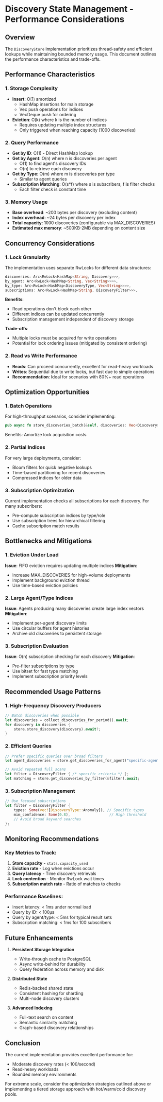 # Discovery State Management - Performance Considerations

## Overview

The `DiscoveryStore` implementation prioritizes thread-safety and efficient lookups while maintaining bounded memory usage. This document outlines the performance characteristics and trade-offs.

## Performance Characteristics

### 1. **Storage Complexity**
- **Insert**: O(1) amortized
  - HashMap insertions for main storage
  - Vec push operations for indices
  - VecDeque push for ordering
- **Eviction**: O(k) where k is the number of indices
  - Requires updating multiple index structures
  - Only triggered when reaching capacity (1000 discoveries)

### 2. **Query Performance**
- **Get by ID**: O(1) - Direct HashMap lookup
- **Get by Agent**: O(n) where n is discoveries per agent
  - O(1) to find agent's discovery IDs
  - O(n) to retrieve each discovery
- **Get by Type**: O(m) where m is discoveries per type
  - Similar to agent queries
- **Subscription Matching**: O(s*f) where s is subscribers, f is filter checks
  - Each filter check is constant time

### 3. **Memory Usage**
- **Base overhead**: ~200 bytes per discovery (excluding content)
- **Index overhead**: ~24 bytes per discovery per index
- **Total capacity**: 1000 discoveries (configurable via MAX_DISCOVERIES)
- **Estimated max memory**: ~500KB-2MB depending on content size

## Concurrency Considerations

### 1. **Lock Granularity**
The implementation uses separate RwLocks for different data structures:
```rust
discoveries: Arc<RwLock<HashMap<String, Discovery>>>,
by_agent: Arc<RwLock<HashMap<String, Vec<String>>>>,
by_type: Arc<RwLock<HashMap<DiscoveryType, Vec<String>>>>,
subscriptions: Arc<RwLock<HashMap<String, DiscoveryFilter>>>,
```

**Benefits**:
- Read operations don't block each other
- Different indices can be updated concurrently
- Subscription management independent of discovery storage

**Trade-offs**:
- Multiple locks must be acquired for write operations
- Potential for lock ordering issues (mitigated by consistent ordering)

### 2. **Read vs Write Performance**
- **Reads**: Can proceed concurrently, excellent for read-heavy workloads
- **Writes**: Sequential due to write locks, but fast due to simple operations
- **Recommendation**: Ideal for scenarios with 80%+ read operations

## Optimization Opportunities

### 1. **Batch Operations**
For high-throughput scenarios, consider implementing:
```rust
pub async fn store_discoveries_batch(&self, discoveries: Vec<Discovery>) -> Result<Vec<String>>
```
Benefits: Amortize lock acquisition costs

### 2. **Partial Indices**
For very large deployments, consider:
- Bloom filters for quick negative lookups
- Time-based partitioning for recent discoveries
- Compressed indices for older data

### 3. **Subscription Optimization**
Current implementation checks all subscriptions for each discovery. For many subscribers:
- Pre-compute subscription indices by type/role
- Use subscription trees for hierarchical filtering
- Cache subscription match results

## Bottlenecks and Mitigations

### 1. **Eviction Under Load**
**Issue**: FIFO eviction requires updating multiple indices
**Mitigation**: 
- Increase MAX_DISCOVERIES for high-volume deployments
- Implement background eviction thread
- Use time-based eviction policies

### 2. **Large Agent/Type Indices**
**Issue**: Agents producing many discoveries create large index vectors
**Mitigation**:
- Implement per-agent discovery limits
- Use circular buffers for agent histories
- Archive old discoveries to persistent storage

### 3. **Subscription Evaluation**
**Issue**: O(n) subscription checking for each discovery
**Mitigation**:
- Pre-filter subscriptions by type
- Use bitset for fast type matching
- Implement subscription priority levels

## Recommended Usage Patterns

### 1. **High-Frequency Discovery Producers**
```rust
// Batch discoveries when possible
let discoveries = collect_discoveries_for_period().await;
for discovery in discoveries {
    store.store_discovery(discovery).await?;
}
```

### 2. **Efficient Queries**
```rust
// Prefer specific queries over broad filters
let agent_discoveries = store.get_discoveries_for_agent("specific-agent").await;

// Avoid repeated full scans
let filter = DiscoveryFilter { /* specific criteria */ };
let matching = store.get_discoveries_by_filter(&filter).await;
```

### 3. **Subscription Management**
```rust
// Use focused subscriptions
let filter = DiscoveryFilter {
    types: Some(vec![DiscoveryType::Anomaly]), // Specific types
    min_confidence: Some(0.8),                  // High threshold
    // Avoid broad keyword searches
};
```

## Monitoring Recommendations

### Key Metrics to Track:
1. **Store capacity** - `stats.capacity_used`
2. **Eviction rate** - Log when evictions occur
3. **Query latency** - Time discovery retrievals
4. **Lock contention** - Monitor RwLock wait times
5. **Subscription match rate** - Ratio of matches to checks

### Performance Baselines:
- Insert latency: < 1ms under normal load
- Query by ID: < 100μs
- Query by agent/type: < 5ms for typical result sets
- Subscription matching: < 1ms for 100 subscribers

## Future Enhancements

1. **Persistent Storage Integration**
   - Write-through cache to PostgreSQL
   - Async write-behind for durability
   - Query federation across memory and disk

2. **Distributed State**
   - Redis-backed shared state
   - Consistent hashing for sharding
   - Multi-node discovery clusters

3. **Advanced Indexing**
   - Full-text search on content
   - Semantic similarity matching
   - Graph-based discovery relationships

## Conclusion

The current implementation provides excellent performance for:
- Moderate discovery rates (< 100/second)
- Read-heavy workloads
- Bounded memory environments

For extreme scale, consider the optimization strategies outlined above or implementing a tiered storage approach with hot/warm/cold discovery pools.